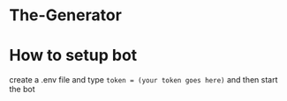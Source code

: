 # The-Generator


# How to setup bot
create a .env file and type `token = (your token goes here)` and then start the bot
